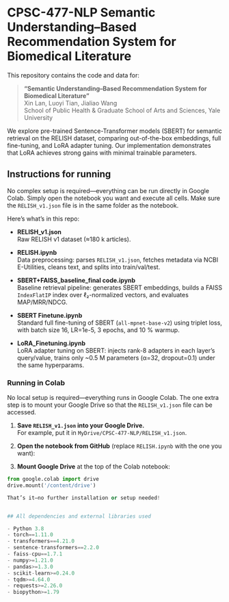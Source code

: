 # CPSC-477-NLP Semantic Understanding–Based Recommendation System for Biomedical Literature

This repository contains the code and data for:

> **“Semantic Understanding–Based Recommendation System for Biomedical Literature”**  
> Xin Lan, Luoyi Tian, Jialiao Wang  
> School of Public Health & Graduate School of Arts and Sciences, Yale University

We explore pre-trained Sentence-Transformer models (SBERT) for semantic retrieval on the RELISH dataset, comparing out-of-the-box embeddings, full fine-tuning, and LoRA adapter tuning. Our implementation demonstrates that LoRA achieves strong gains with minimal trainable parameters.

## Instructions for running

No complex setup is required—everything can be run directly in Google Colab. Simply open the notebook you want and execute all cells. Make sure the `RELISH_v1.json` file is in the same folder as the notebook.

Here’s what’s in this repo:

- **RELISH_v1.json**  
  Raw RELISH v1 dataset (≈180 k articles).  

- **RELISH.ipynb**  
  Data preprocessing: parses `RELISH_v1.json`, fetches metadata via NCBI E-Utilities, cleans text, and splits into train/val/test.  

- **SBERT+FAISS_baseline_final code.ipynb**  
  Baseline retrieval pipeline: generates SBERT embeddings, builds a FAISS `IndexFlatIP` index over ℓ₂-normalized vectors, and evaluates MAP/MRR/NDCG.  

- **SBERT Finetune.ipynb**  
  Standard full fine-tuning of SBERT (`all-mpnet-base-v2`) using triplet loss, with batch size 16, LR=1e-5, 3 epochs, and 10 % warmup.  

- **LoRA_Finetuning.ipynb**  
  LoRA adapter tuning on SBERT: injects rank-8 adapters in each layer’s query/value, trains only ~0.5 M parameters (α=32, dropout=0.1) under the same hyperparams.

### Running in Colab

No local setup is required—everything runs in Google Colab. The one extra step is to mount your Google Drive so that the `RELISH_v1.json` file can be accessed.

1. **Save `RELISH_v1.json` into your Google Drive.**  
   For example, put it in `MyDrive/CPSC-477-NLP/RELISH_v1.json`.

2. **Open the notebook from GitHub** (replace `RELISH.ipynb` with the one you want):



3. **Mount Google Drive** at the top of the Colab notebook:
```python
from google.colab import drive
drive.mount('/content/drive')

That’s it—no further installation or setup needed!  


## All dependencies and external libraries used

- Python 3.8  
- torch==1.11.0  
- transformers==4.21.0  
- sentence-transformers==2.2.0  
- faiss-cpu==1.7.1  
- numpy>=1.21.0  
- pandas>=1.3.0  
- scikit-learn>=0.24.0  
- tqdm>=4.64.0  
- requests>=2.26.0  
- biopython>=1.79  
